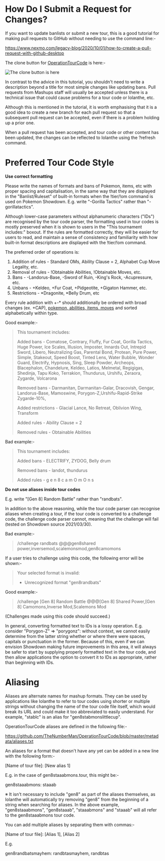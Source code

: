 # How Do I Submit a Request for Changes?

If you want to update banlists or submit a new tour, this is a good tutorial for making pull requests to GitHub without needing to use the command line:-

https://www.nexmo.com/legacy-blog/2020/10/01/how-to-create-a-pull-request-with-github-desktop

The clone button for [OperationTourCode](https://github.com/TheNumberMan/OperationTourCode) is here:-

![The clone button is here](https://i.imgur.com/JSnwfC5.png)

In contrast to the advice in this tutorial, you shouldn't need to write a description beyond a title for most simple changes like updating bans. Pull requests from Mashups staff will usually be accepted unless there is a technical issue that could cause problems for a tour code or Iolanthe, etc.

Although this is mentioned in the tutorial, it is worth emphasising that it is a good idea to create a new branch for each pull request so that a subsequent pull request can be accepted, even if there is a problem holding up a prior one.

When a pull request has been accepted, and tour code or other content has been updated, the changes can be reflected to Iolanthe using the ?refresh command.

# Preferred Tour Code Style

**Use correct formatting**

Please write the names of formats and bans of Pokemon, items, etc with proper spacing and capitalisation, in the same way that they are displayed in the "Banlist/Ruleset" of built-in formats when the !tier/!om command is used on Pokemon Showdown. E.g. write "-Gorilla Tactics" rather than "-gorillatactics".

  

Although lower-case parameters without alphanumeric characters ("IDs") are recognised by the tour code parser, the formatting used in tour codes is mostly preserved when it is shown to users in the "This tournament includes:" boxout. If the rules are formatted correctly, they will be easier for users to read, and maintain a sense of consistency and familiarity with how built-in format descriptions are displayed with the !tier/!om command.

The preferred order of operations is:
1. Addition of rules - Standard OMs, Ability Clause = 2, Alphabet Cup Move Legality, etc.
1. Removal of rules - !Obtainable Abilities, !Obtainable Moves, etc.
1. Bans - -Landorus-Base, -Sword of Ruin, -King's Rock, -Acupressure, etc.
1. Unbans - +Keldeo, +Fur Coat, +Pidgeotite, +Gigaton Hammer, etc.
1. Restrictions - \*Dragonite, \*Belly Drum, etc 

Every rule addition with \+\-\* should additionally be ordered with broad changes (ex. +CAP), [pokemon, abilities, items, moves](https://github.com/smogon/pokemon-showdown/pull/9427#issuecomment-1449031093) and sorted alphabetically within type.
 
  

Good example:-

  

> This tournament includes:
>   
> Added bans - Comatose, Contrary, Fluffy, Fur Coat, Gorilla Tactics,
> Huge Power, Ice Scales, Illusion, Imposter, Innards Out, Intrepid
> Sword, Libero, Neutralizing Gas, Parental Bond, Protean, Pure Power,
> Simple, Stakeout, Speed Boost, Tinted Lens, Water Bubble, Wonder Guard, 
> Electrify, Hypnosis, Sing, Sleep Powder, Archeops, Blacephalon, Chandelure, 
> Keldeo, Latios, Melmetal, Regigigas, Shedinja, Tapu Koko, Terrakion,
> Thundurus, Urshifu, Zeraora, Zygarde, Volcarona
> 
> Removed bans - Darmanitan, Darmanitan-Galar, Dracovish, Gengar,
> Landorus-Base, Mamoswine, Porygon-Z,Urshifu-Rapid-Strike  Zygarde-10%, 
> 
> Added restrictions -  Glacial Lance, No Retreat, Oblivion
> Wing, Transform
> 
> Added rules - Ability Clause = 2
> 
> Removed rules - Obtainable Abilities

  

Bad example:-

  

> This tournament includes:
> 
> Added bans - ELECTRIFY, ZYDOG, Belly drum
> 
> Removed bans - landot, thundurus
> 
> Added rules - g e n 8 c a m O m O n s

  

**Do not use aliases inside tour codes**

E.g. write "[Gen 8] Random Battle" rather than "randbats".

  

In addition to the above reasoning, while the tour code parser can recognise aliases when creating a tour, if the tour code is converted to a challenge code, the challenge code parser cannot, meaning that the challenge will fail (tested on Showdown source 2021/03/30).

  

Bad example:-

  

> /challenge randbats @@@gen8shared
> power,inversemod,scalemonsmod,gen8camomons

  

If a user tries to challenge using this code, the following error will be shown:-

  

> Your selected format is invalid:
> 
>   
> 
> - Unrecognized format "gen8randbats"

  

Good example:-

  

> /challenge [Gen 8] Random Battle @@@[Gen 8] Shared Power,[Gen 8]
> Camomons,Inverse Mod,Scalemons Mod

  

(Challenges made using this code should succeed.)

  

In general, converting formatted text to IDs is a lossy operation. E.g. consider "Porygon-Z" => "porygonz": without context, we cannot easily determine from the latter string whether or where there were spaces, capitals or punctuation in the former. Because of this, even if we can envision Showdown making future improvements in this area, it will always be safer to start by supplying properly formatted text in the tour code, and then allow applications the option to convert it to IDs as appropriate, rather than beginning with IDs.

  

# Aliasing

  

Aliases are alternate names for mashup formats. They can be used by applications like Iolanthe to refer to tour codes using shorter or multiple strings without changing the name of the tour code file itself, which would break its URL and could make it too abbreviated to easily understand. For example, "stablc" is an alias for "gen8stabmonslittlecup".

  

OperationTourCode aliases are defined in the following file:-

  

https://github.com/TheNumberMan/OperationTourCode/blob/master/metadata/aliases.txt

  

An aliases for a format that doesn't have any yet can be added in a new line with the following form:-

  

[Name of tour file]: [New alias 1]

  

E.g. in the case of gen8staaabmons.tour, this might be:-

  

gen8staaabmons: staaab

  

※ It isn't necessary to include "gen8" as part of the aliases themselves, as Iolanthe will automatically try removing "gen8" from the beginning of a string when searching for aliases. In the above example, "gen8staaabmons", "gen8staaab", "staaabmons" and "staaab" will all refer to the gen8staaabmons tour code.

  

You can add multiple aliases by separating them with commas:-

  

[Name of tour file]: [Alias 1], [Alias 2]

  

E.g.

  

gen8randbatsmayhem: randbtasmayhem, randbtas